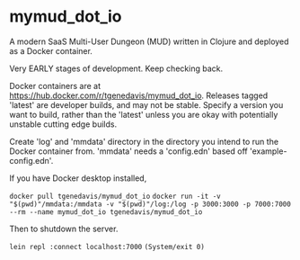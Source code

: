 # mymud_dot_io
A modern SaaS Multi-User Dungeon (MUD) written in  Clojure and deployed as a Docker container.

Very EARLY stages of development. Keep checking back.

Docker containers are at https://hub.docker.com/r/tgenedavis/mymud_dot_io. Releases tagged 'latest' are developer builds, and may not be stable. Specify a version you want to build, rather than the 'latest' unless you are okay with potentially unstable cutting edge builds.

Create 'log' and 'mmdata' directory in the directory you intend to run the Docker container from. 'mmdata' needs a 'config.edn' based off 'example-config.edn'.

If you have Docker desktop installed, 

`docker pull tgenedavis/mymud_dot_io`
`docker run -it -v "$(pwd)"/mmdata:/mmdata -v "$(pwd)"/log:/log -p 3000:3000 -p 7000:7000 --rm --name mymud_dot_io tgenedavis/mymud_dot_io`

Then to shutdown the server.

`lein repl :connect localhost:7000`
`(System/exit 0)`
